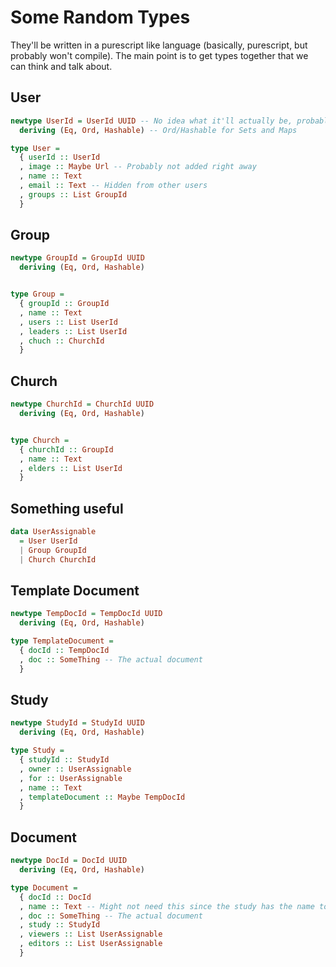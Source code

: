 # Some Random Types
They'll be written in a purescript like language (basically,
purescript, but probably won't compile). The main point is to get types together
that we can think and talk about.


## User
```purescript
newtype UserId = UserId UUID -- No idea what it'll actually be, probably just stick with UUID
  deriving (Eq, Ord, Hashable) -- Ord/Hashable for Sets and Maps

type User =
  { userId :: UserId
  , image :: Maybe Url -- Probably not added right away
  , name :: Text
  , email :: Text -- Hidden from other users
  , groups :: List GroupId
  }
```

## Group
```purescript
newtype GroupId = GroupId UUID
  deriving (Eq, Ord, Hashable)


type Group =
  { groupId :: GroupId
  , name :: Text
  , users :: List UserId
  , leaders :: List UserId
  , chuch :: ChurchId
  }
```

## Church
```purescript
newtype ChurchId = ChurchId UUID
  deriving (Eq, Ord, Hashable)


type Church =
  { churchId :: GroupId
  , name :: Text
  , elders :: List UserId
  }
```


## Something useful
```purescript
data UserAssignable
  = User UserId
  | Group GroupId
  | Church ChurchId
```


## Template Document
```purescript
newtype TempDocId = TempDocId UUID
  deriving (Eq, Ord, Hashable)

type TemplateDocument =
  { docId :: TempDocId
  , doc :: SomeThing -- The actual document
  }
```

## Study
```purescript
newtype StudyId = StudyId UUID
  deriving (Eq, Ord, Hashable)

type Study =
  { studyId :: StudyId
  , owner :: UserAssignable
  , for :: UserAssignable
  , name :: Text
  , templateDocument :: Maybe TempDocId
  }
```


## Document
```purescript
newtype DocId = DocId UUID
  deriving (Eq, Ord, Hashable)

type Document =
  { docId :: DocId
  , name :: Text -- Might not need this since the study has the name too
  , doc :: SomeThing -- The actual document
  , study :: StudyId
  , viewers :: List UserAssignable
  , editors :: List UserAssignable
  }
```
